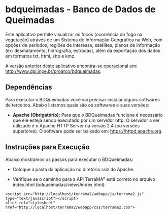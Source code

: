 # bdqueimadas - Banco de Dados de Queimadas

Este aplicativo permite visualizar os focos (ocorrência do fogo na vegetação) através de um Sistema de Informação Geográfica na Web, com opções de períodos, regiões de interesse, satélites, planos de informação (ex: desmatamento, hidrografia, estradas), além da exportação dos dados em formatos txt, html, shp e kmz.

A versão anterior deste aplicativo encontra-se operacional em: http://www.dpi.inpe.br/proarco/bdqueimadas.

## Dependências

Para executar o BDQueimadas você vai precisar instalar alguns softwares de terceitos. Abaixo listamos quais são os softwares e suas versões:

- **Apache (Obrigatório):** Para que o BDQueimadas funcione é necessário que ele esteja sendo executado por um servidor http. O servidor a ser utilizado é o Apache HTTP Server na versão 2.4 (ou versões superiores). O software pode ser baixado em: https://httpd.apache.org.

## Instruções para Execução

Abaixo mostramos os passos para executar o BDQueimadas:

- Coloque a pasta da aplicação no diretório raiz do Apache.

- Verifique se o caminho para a API TerraMA² está correto no arquivo index.html (bdqueimadas/views/index.html):

```
<script src="http://localhost/terrama2/webapp/js/terrama2.js" type="text/javascript"></script>
<link rel="stylesheet" href="http://localhost/terrama2/webapp/css/terrama2.css">
```
